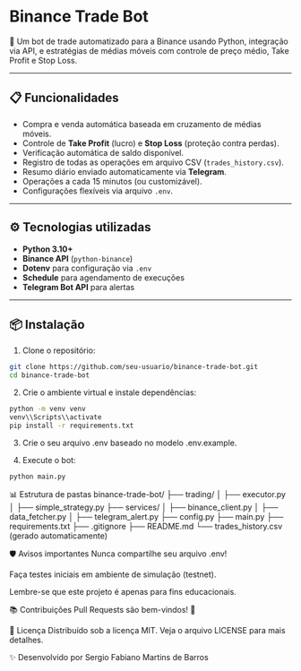 # Binance Trade Bot

🚀 Um bot de trade automatizado para a Binance usando Python, integração via API, e estratégias de médias móveis com controle de preço médio, Take Profit e Stop Loss.

---

## 📋 Funcionalidades

- Compra e venda automática baseada em cruzamento de médias móveis.
- Controle de **Take Profit** (lucro) e **Stop Loss** (proteção contra perdas).
- Verificação automática de saldo disponível.
- Registro de todas as operações em arquivo CSV (`trades_history.csv`).
- Resumo diário enviado automaticamente via **Telegram**.
- Operações a cada 15 minutos (ou customizável).
- Configurações flexíveis via arquivo `.env`.

---

## ⚙️ Tecnologias utilizadas

- **Python 3.10+**
- **Binance API** (`python-binance`)
- **Dotenv** para configuração via `.env`
- **Schedule** para agendamento de execuções
- **Telegram Bot API** para alertas

---

## 📦 Instalação

1. Clone o repositório:
```bash
git clone https://github.com/seu-usuario/binance-trade-bot.git
cd binance-trade-bot
```

2. Crie o ambiente virtual e instale dependências:
```bash
python -m venv venv
venv\\Scripts\\activate
pip install -r requirements.txt
```

3. Crie o seu arquivo .env baseado no modelo .env.example.

4. Execute o bot:
```bash
python main.py
```

📊 Estrutura de pastas
binance-trade-bot/
├── trading/
│   ├── executor.py
│   ├── simple_strategy.py
├── services/
│   ├── binance_client.py
│   ├── data_fetcher.py
│   ├── telegram_alert.py
├── config.py
├── main.py
├── requirements.txt
├── .gitignore
├── README.md
└── trades_history.csv (gerado automaticamente)

🛡️ Avisos importantes
Nunca compartilhe seu arquivo .env!

Faça testes iniciais em ambiente de simulação (testnet).

Lembre-se que este projeto é apenas para fins educacionais.

📚 Contribuições
Pull Requests são bem-vindos! 🚀

📜 Licença
Distribuído sob a licença MIT. Veja o arquivo LICENSE para mais detalhes.

✨ Desenvolvido por
Sergio Fabiano Martins de Barros